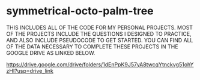 # symmetrical-octo-palm-tree

THIS INCLUDES ALL OF THE CODE FOR MY PERSONAL PROJECTS.
MOST OF THE PROJECTS INCLUDE THE QUESTIONS I DESIGNED TO PRACTICE, 
AND ALSO INCLUDE PSEUDOCODE TO GET STARTED. YOU CAN FIND ALL
OF THE DATA NECESSARY TO COMPLETE THESE PROJECTS IN THE GOOGLE
DRIVE AS LINKED BELOW.

https://drive.google.com/drive/folders/1dEnPpK9J57yA8twcqYtnckvg51ohYzHI?usp=drive_link 

